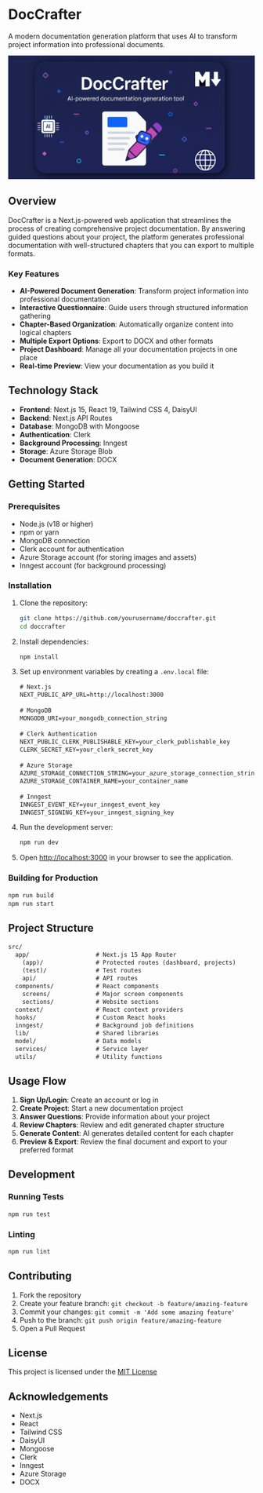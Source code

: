 # DocCrafter

A modern documentation generation platform that uses AI to transform project information into professional documents.

![DocCrafter](./public/DocCrafter.png)

## Overview

DocCrafter is a Next.js-powered web application that streamlines the process of creating comprehensive project documentation. By answering guided questions about your project, the platform generates professional documentation with well-structured chapters that you can export to multiple formats.

### Key Features

- **AI-Powered Document Generation**: Transform project information into professional documentation
- **Interactive Questionnaire**: Guide users through structured information gathering
- **Chapter-Based Organization**: Automatically organize content into logical chapters
- **Multiple Export Options**: Export to DOCX and other formats
- **Project Dashboard**: Manage all your documentation projects in one place
- **Real-time Preview**: View your documentation as you build it

## Technology Stack

- **Frontend**: Next.js 15, React 19, Tailwind CSS 4, DaisyUI
- **Backend**: Next.js API Routes
- **Database**: MongoDB with Mongoose
- **Authentication**: Clerk
- **Background Processing**: Inngest
- **Storage**: Azure Storage Blob
- **Document Generation**: DOCX

## Getting Started

### Prerequisites

- Node.js (v18 or higher)
- npm or yarn
- MongoDB connection
- Clerk account for authentication
- Azure Storage account (for storing images and assets)
- Inngest account (for background processing)

### Installation

1. Clone the repository:
   ```bash
   git clone https://github.com/yourusername/doccrafter.git
   cd doccrafter
   ```

2. Install dependencies:
   ```bash
   npm install
   ```

3. Set up environment variables by creating a `.env.local` file:
   ```
   # Next.js
   NEXT_PUBLIC_APP_URL=http://localhost:3000

   # MongoDB
   MONGODB_URI=your_mongodb_connection_string

   # Clerk Authentication
   NEXT_PUBLIC_CLERK_PUBLISHABLE_KEY=your_clerk_publishable_key
   CLERK_SECRET_KEY=your_clerk_secret_key

   # Azure Storage
   AZURE_STORAGE_CONNECTION_STRING=your_azure_storage_connection_string
   AZURE_STORAGE_CONTAINER_NAME=your_container_name

   # Inngest
   INNGEST_EVENT_KEY=your_inngest_event_key
   INNGEST_SIGNING_KEY=your_inngest_signing_key
   ```

4. Run the development server:
   ```bash
   npm run dev
   ```

5. Open [http://localhost:3000](http://localhost:3000) in your browser to see the application.

### Building for Production

```bash
npm run build
npm run start
```

## Project Structure

```
src/
  app/                   # Next.js 15 App Router
    (app)/               # Protected routes (dashboard, projects)
    (test)/              # Test routes
    api/                 # API routes
  components/            # React components
    screens/             # Major screen components
    sections/            # Website sections
  context/               # React context providers
  hooks/                 # Custom React hooks
  inngest/               # Background job definitions
  lib/                   # Shared libraries
  model/                 # Data models
  services/              # Service layer
  utils/                 # Utility functions
```

## Usage Flow

1. **Sign Up/Login**: Create an account or log in
2. **Create Project**: Start a new documentation project
3. **Answer Questions**: Provide information about your project
4. **Review Chapters**: Review and edit generated chapter structure
5. **Generate Content**: AI generates detailed content for each chapter
6. **Preview & Export**: Review the final document and export to your preferred format

## Development

### Running Tests

```bash
npm run test
```

### Linting

```bash
npm run lint
```

## Contributing

1. Fork the repository
2. Create your feature branch: `git checkout -b feature/amazing-feature`
3. Commit your changes: `git commit -m 'Add some amazing feature'`
4. Push to the branch: `git push origin feature/amazing-feature`
5. Open a Pull Request

## License

This project is licensed under the [MIT License](LICENSE)

## Acknowledgements

- Next.js
- React
- Tailwind CSS
- DaisyUI
- Mongoose
- Clerk
- Inngest
- Azure Storage
- DOCX